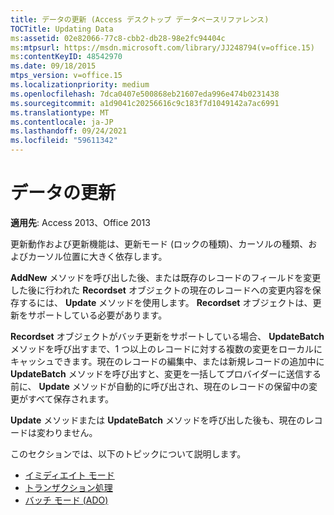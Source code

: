 ```yaml
---
title: データの更新 (Access デスクトップ データベースリファレンス)
TOCTitle: Updating Data
ms:assetid: 02e82066-77c8-cbb2-db28-98e2fc94404c
ms:mtpsurl: https://msdn.microsoft.com/library/JJ248794(v=office.15)
ms:contentKeyID: 48542970
ms.date: 09/18/2015
mtps_version: v=office.15
ms.localizationpriority: medium
ms.openlocfilehash: 7dca0407e500868eb21607eda996e474b0231438
ms.sourcegitcommit: a1d9041c20256616c9c183f7d1049142a7ac6991
ms.translationtype: MT
ms.contentlocale: ja-JP
ms.lasthandoff: 09/24/2021
ms.locfileid: "59611342"
---
```

# <a name="updating-data"></a>データの更新


**適用先**: Access 2013、Office 2013

更新動作および更新機能は、更新モード (ロックの種類)、カーソルの種類、およびカーソル位置に大きく依存します。

**AddNew** メソッドを呼び出した後、または既存のレコードのフィールドを変更した後に行われた **Recordset** オブジェクトの現在のレコードへの変更内容を保存するには、 **Update** メソッドを使用します。 **Recordset** オブジェクトは、更新をサポートしている必要があります。

**Recordset** オブジェクトがバッチ更新をサポートしている場合、 **UpdateBatch** メソッドを呼び出すまで、1 つ以上のレコードに対する複数の変更をローカルにキャッシュできます。現在のレコードの編集中、または新規レコードの追加中に **UpdateBatch** メソッドを呼び出すと、変更を一括してプロバイダーに送信する前に、 **Update** メソッドが自動的に呼び出され、現在のレコードの保留中の変更がすべて保存されます。

**Update** メソッドまたは **UpdateBatch** メソッドを呼び出した後も、現在のレコードは変わりません。

このセクションでは、以下のトピックについて説明します。

- [イミディエイト モード](immediate-mode.md)
- [トランザクション処理](transaction-processing.md)
- [バッチ モード (ADO)](batch-mode.md)

